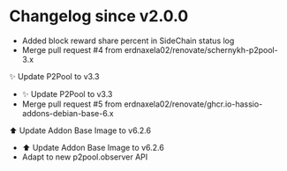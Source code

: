 # Changelog since v2.0.0
- Added block reward share percent in SideChain status log 
- Merge pull request #4 from erdnaxela02/renovate/schernykh-p2pool-3.x

✨ Update P2Pool to v3.3 
- ✨ Update P2Pool to v3.3 
- Merge pull request #5 from erdnaxela02/renovate/ghcr.io-hassio-addons-debian-base-6.x

⬆️ Update Addon Base Image to v6.2.6 
- ⬆️ Update Addon Base Image to v6.2.6 
- Adapt to new p2pool.observer API 
